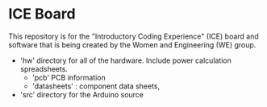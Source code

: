 # ICE Board

This repository is for the "Introductory Coding Experience" (ICE) board and software that is being created by the Women and Engineering (WE) group.

  * 'hw' directory for all of the hardware. Include power calculation  spreadsheets.
    * 'pcb' PCB information
    * 'datasheets' : component data sheets,
  * 'src' directory for the Arduino source
  
  
